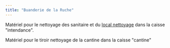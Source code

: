 ```yaml
---
title: "Buanderie de la Ruche"
---
```


Matériel pour le nettoyage des sanitaire et du [local nettoyage](notes/zones/LocalNettoyage.md) dans la caisse "intendance".

Matériel pour le tiroir nettoyage de la cantine dans la caisse "cantine" 

